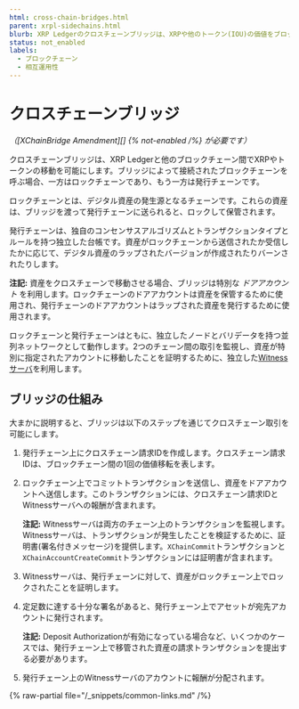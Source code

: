 ```yaml
---
html: cross-chain-bridges.html
parent: xrpl-sidechains.html
blurb: XRP Ledgerのクロスチェーンブリッジは、XRPや他のトークン(IOU)の価値をブロックチェーン間で効率的に移動させることを可能にします。
status: not_enabled
labels:
  - ブロックチェーン
  - 相互運用性
---
```

# クロスチェーンブリッジ

_（[XChainBridge Amendment][] {% not-enabled /%} が必要です）_

クロスチェーンブリッジは、XRP Ledgerと他のブロックチェーン間でXRPやトークンの移動を可能にします。ブリッジによって接続されたブロックチェーンを呼ぶ場合、一方はロックチェーンであり、もう一方は発行チェーンです。

ロックチェーンとは、デジタル資産の発生源となるチェーンです。これらの資産は、ブリッジを渡って発行チェーンに送られると、ロックして保管されます。

発行チェーンは、独自のコンセンサスアルゴリズムとトランザクションタイプとルールを持つ独立した台帳です。資産がロックチェーンから送信されたか受信したかに応じて、デジタル資産のラップされたバージョンが作成されたりバーンされたりします。

**注記:** 資産をクロスチェーンで移動させる場合、ブリッジは特別な _ドアアカウント_ を利用します。ロックチェーンのドアアカウントは資産を保管するために使用され、発行チェーンのドアアカウントはラップされた資産を発行するために使用されます。

ロックチェーンと発行チェーンはともに、独立したノードとバリデータを持つ並列ネットワークとして動作します。2つのチェーン間の取引を監視し、資産が特別に指定されたアカウントに移動したことを証明するために、独立した[Witnessサーバ](witness-servers.md)を利用します。


## ブリッジの仕組み

大まかに説明すると、ブリッジは以下のステップを通じてクロスチェーン取引を可能にします。

1. 発行チェーン上にクロスチェーン請求IDを作成します。クロスチェーン請求IDは、ブロックチェーン間の1回の価値移転を表します。
2. ロックチェーン上でコミットトランザクションを送信し、資産をドアアカウントへ送信します。このトランザクションには、クロスチェーン請求IDとWitnessサーバへの報酬が含まれます。

    **注記:** Witnessサーバは両方のチェーン上のトランザクションを監視します。Witnessサーバは、トランザクションが発生したことを検証するために、証明書(署名付きメッセージ)を提供します。`XChainCommit`トランザクションと`XChainAccountCreateCommit`トランザクションには証明書が含まれます。

3. Witnessサーバは、発行チェーンに対して、資産がロックチェーン上でロックされたことを証明します。
4. 定足数に達する十分な署名があると、発行チェーン上でアセットが宛先アカウントに発行されます。

    **注記:** Deposit Authorizationが有効になっている場合など、いくつかのケースでは、発行チェーン上で移管された資産の請求トランザクションを提出する必要があります。

5. 発行チェーン上のWitnessサーバのアカウントに報酬が分配されます。

{% raw-partial file="/_snippets/common-links.md" /%}
